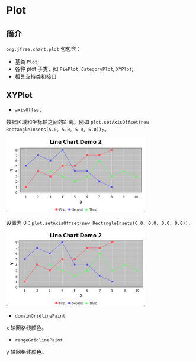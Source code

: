 # Plot

## 简介

`org.jfree.chart.plot` 包包含：

- 基类 `Plot`;
- 各种 plot 子类，如 `PiePlot`, `CategoryPlot`, `XYPlot`;
- 相关支持类和接口

## XYPlot

- `axisOffset`

数据区域和坐标轴之间的距离。例如 `plot.setAxisOffset(new RectangleInsets(5.0, 5.0, 5.0, 5.0));`。

<img src="./images/image-20250114140737302.png" alt="image-20250114140737302" style="zoom:50%;" />

设置为 0：`plot.setAxisOffset(new RectangleInsets(0.0, 0.0, 0.0, 0.0));`

<img src="./images/image-20250114140817424.png" alt="image-20250114140817424" style="zoom:50%;" />

- `domainGridlinePaint`

x 轴网格线颜色。

- `rangeGridlinePaint`

y 轴网格线颜色。
